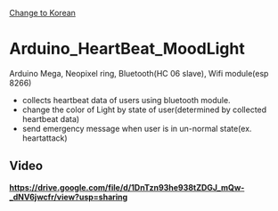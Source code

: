 [Change to Korean](https://github.com/HYORIMLEE/Arduino_HeartBeat_MoodLight/blob/master/README_kr.md)
# Arduino_HeartBeat_MoodLight 
Arduino Mega, Neopixel ring, Bluetooth(HC 06 slave), Wifi module(esp 8266)

* collects heartbeat data of users using bluetooth module.
* change the color of Light by state of user(determined by collected heartbeat data)
* send emergency message when user is in un-normal state(ex. heartattack)

## Video
**https://drive.google.com/file/d/1DnTzn93he938tZDGJ_mQw-_dNV6jwcfr/view?usp=sharing**

